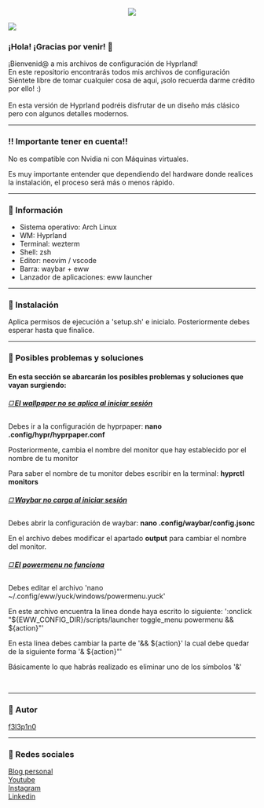  <html>
  <body>
    <p align="center">
     <img src='https://i.postimg.cc/QVG9YXWr/coollogo-com-9206501.gif'>
   </p>
    <img src='https://i.postimg.cc/HsQv4mnw/portada.png'>
   <br/>
   <h3>¡Hola! ¡Gracias por venir! 🩷</h3>
   <p>
    ¡Bienvenid@ a mis archivos de configuración de Hyprland!<br>
    En este repositorio encontrarás todos mis archivos de configuración<br>
    Siéntete libre de tomar cualquier cosa de aquí, ¡solo recuerda darme crédito por ello! :)<br><br>
    En esta versión de Hyprland podréis disfrutar de un diseño más clásico pero con algunos detalles modernos.
   </p>
   <hr>
   <h3>‼️ Importante tener en cuenta!!</h3>
    <p>No es compatible con Nvidia ni con Máquinas virtuales.</p>
    <p>Es muy importante entender que dependiendo del hardware donde realices la instalación, el proceso será más o menos rápido.</p>
   <hr>
   <h3>🍧 Información</h3>
    <ul>
     <li>Sistema operativo: Arch Linux</li>
     <li>WM: Hyprland</li>
     <li>Terminal: wezterm</li>
     <li>Shell: zsh</li>
     <li>Editor: neovim / vscode</li>
     <li>Barra: waybar + eww</li>
     <li>Lanzador de aplicaciones: eww launcher</li>
    </ul>
   <hr>
   <h3>🔧 Instalación</h3>
   <p>Aplica permisos de ejecución a 'setup.sh' e inicialo. Posteriormente debes esperar hasta que finalice.</p>
   <!--<p>Te dejo por aquí un vídeo por si quieres realizar la instalación de una forma más guiada: ''</p>-->
   <hr>
   <h3>🔴 Posibles problemas y soluciones</h3>
  <h4>En esta sección se abarcarán los posibles problemas y soluciones que vayan surgiendo:</h4>
  <h5><ins>◻️ El wallpaper no se aplica al iniciar sesión</ins></h5>
  <p>Debes ir a la configuración de hyprpaper: <strong>nano .config/hypr/hyprpaper.conf</strong></p>
   <p>Posteriormente, cambia el nombre del monitor que hay establecido por el nombre de tu monitor</p>
   <p>Para saber el nombre de tu monitor debes escribir en la terminal: <strong>hyprctl monitors</strong></p>
   <h5><ins>◻️ Waybar no carga al iniciar sesión</ins></h5>
   <p>Debes abrir la configuración de waybar: <strong>nano .config/waybar/config.jsonc</strong></p>
   <p>En el archivo debes modificar el apartado <strong>output</strong> para cambiar el nombre del monitor.</p>
   <h5><ins>◻️ El powermenu no funciona</ins></h5>
   <p>Debes editar el archivo 'nano ~/.config/eww/yuck/windows/powermenu.yuck'</p>
   <p>En este archivo encuentra la linea donde haya escrito lo siguiente: ':onclick "${EWW_CONFIG_DIR}/scripts/launcher toggle_menu powermenu && ${action}"'</p>
   <p>En esta linea debes cambiar la parte de '&& ${action}' la cual debe quedar de la siguiente forma '& ${action}"'</p>
   <p>Básicamente lo que habrás realizado es eliminar uno de los símbolos '&'</p><br>
   <hr>
   <h3>👤 Autor</h3>
   <p><a href="https://github.com/f3l3p1n0">f3l3p1n0</a></p>
   <hr>
   <h3>📱 Redes sociales</h3>
   <a href="https://f3l3p1n0.github.io">Blog personal</a><br>
   <a href="https://www.youtube.com/@f3l3p1n0">Youtube</a><br>
   <a href="https://www.instagram.com/f3l3p1n0/?igshid=Mzc1MmZhNjY%3D">Instagram</a><br>
   <a href="https://www.linkedin.com/in/marc-mañé-lobato/">Linkedin</a><br>
  </body>
  </html>

